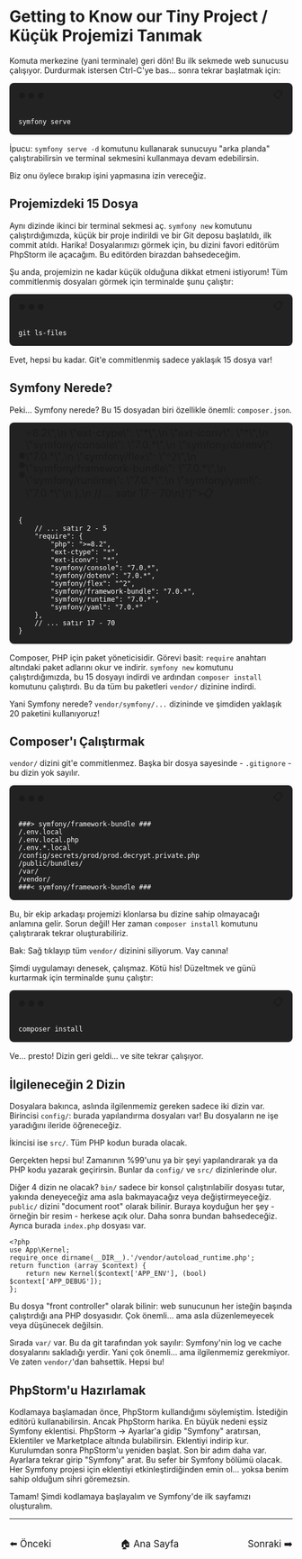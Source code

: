 # Getting to Know our Tiny Project / Küçük Projemizi Tanımak

Komuta merkezine (yani terminale) geri dön! Bu ilk sekmede web sunucusu çalışıyor. Durdurmak istersen Ctrl-C'ye bas... sonra tekrar başlatmak için:

<div class="terminal-wrapper bg-black-4 rounded-t" style="background:#222; border-radius:8px; margin-bottom:16px;">
  <div class="flex justify-between py-1 px-3" style="display:flex; justify-content:space-between; align-items:center; padding:8px 16px;">
    <div class="terminal-controls">
      <span>●</span>
      <span>●</span>
      <span>●</span>
    </div>
    <div class="terminal-copy js-activate-clipboard">
      <span class="fa fa-clipboard text-white" title="Copy Code" style="cursor:pointer; font-size:18px;" onclick="navigator.clipboard.writeText('symfony serve')">📋</span>
      <span class="js-copy-button-text"></span>
    </div>
  </div>
  <div class="js-copy-clipboard-target">
    <pre class="notranslate" style="color:#fff; margin:0; padding:16px;"><code class="language-bash">symfony serve</code></pre>
  </div>
</div>

İpucu: `symfony serve -d` komutunu kullanarak sunucuyu "arka planda" çalıştırabilirsin ve terminal sekmesini kullanmaya devam edebilirsin.

Biz onu öylece bırakıp işini yapmasına izin vereceğiz.

## Projemizdeki 15 Dosya

Aynı dizinde ikinci bir terminal sekmesi aç. `symfony new` komutunu çalıştırdığımızda, küçük bir proje indirildi ve bir Git deposu başlatıldı, ilk commit atıldı. Harika! Dosyalarımızı görmek için, bu dizini favori editörüm PhpStorm ile açacağım. Bu editörden birazdan bahsedeceğim.

Şu anda, projemizin ne kadar küçük olduğuna dikkat etmeni istiyorum! Tüm commitlenmiş dosyaları görmek için terminalde şunu çalıştır:

<div class="terminal-wrapper bg-black-4 rounded-t" style="background:#222; border-radius:8px; margin-bottom:16px;">
  <div class="flex justify-between py-1 px-3" style="display:flex; justify-content:space-between; align-items:center; padding:8px 16px;">
    <div class="terminal-controls">
      <span>●</span>
      <span>●</span>
      <span>●</span>
    </div>
    <div class="terminal-copy js-activate-clipboard">
      <span class="fa fa-clipboard text-white" title="Copy Code" style="cursor:pointer; font-size:18px;" onclick="navigator.clipboard.writeText('git ls-files')">📋</span>
      <span class="js-copy-button-text"></span>
    </div>
  </div>
  <div class="js-copy-clipboard-target">
    <pre class="notranslate" style="color:#fff; margin:0; padding:16px;"><code class="language-bash">git ls-files</code></pre>
  </div>
</div>

Evet, hepsi bu kadar. Git'e commitlenmiş sadece yaklaşık 15 dosya var!

## Symfony Nerede?

Peki... Symfony nerede? Bu 15 dosyadan biri özellikle önemli: `composer.json`.

<div class="terminal-wrapper bg-black-4 rounded-t" style="background:#222; border-radius:8px; margin-bottom:16px;">
  <div class="flex justify-between py-1 px-3" style="display:flex; justify-content:space-between; align-items:center; padding:8px 16px;">
    <div class="terminal-controls">
      <span>●</span>
      <span>●</span>
      <span>●</span>
    </div>
    <div class="terminal-copy js-activate-clipboard">
      <span class="fa fa-clipboard text-white" title="Copy Code" style="cursor:pointer; font-size:18px;" onclick="navigator.clipboard.writeText('{\n    // ... satır 2 - 5\n    \"require\": {\n        \"php\": \">=8.2\",\n        \"ext-ctype\": \"*\",\n        \"ext-iconv\": \"*\",\n        \"symfony/console\": \"7.0.*\",\n        \"symfony/dotenv\": \"7.0.*\",\n        \"symfony/flex\": \"^2\",\n        \"symfony/framework-bundle\": \"7.0.*\",\n        \"symfony/runtime\": \"7.0.*\",\n        \"symfony/yaml\": \"7.0.*\"\n    },\n    // ... satır 17 - 70\n}')">📋</span>
      <span class="js-copy-button-text"></span>
    </div>
  </div>
  <div class="js-copy-clipboard-target">
    <pre class="notranslate" style="color:#fff; margin:0; padding:16px;"><code class="language-json">{
    // ... satır 2 - 5
    "require": {
        "php": ">=8.2",
        "ext-ctype": "*",
        "ext-iconv": "*",
        "symfony/console": "7.0.*",
        "symfony/dotenv": "7.0.*",
        "symfony/flex": "^2",
        "symfony/framework-bundle": "7.0.*",
        "symfony/runtime": "7.0.*",
        "symfony/yaml": "7.0.*"
    },
    // ... satır 17 - 70
}</code></pre>
  </div>
</div>

Composer, PHP için paket yöneticisidir. Görevi basit: `require` anahtarı altındaki paket adlarını okur ve indirir. `symfony new` komutunu çalıştırdığımızda, bu 15 dosyayı indirdi ve ardından `composer install` komutunu çalıştırdı. Bu da tüm bu paketleri `vendor/` dizinine indirdi.

Yani Symfony nerede? `vendor/symfony/...` dizininde ve şimdiden yaklaşık 20 paketini kullanıyoruz!

## Composer'ı Çalıştırmak

`vendor/` dizini git'e commitlenmez. Başka bir dosya sayesinde - `.gitignore` - bu dizin yok sayılır.

<div class="terminal-wrapper bg-black-4 rounded-t" style="background:#222; border-radius:8px; margin-bottom:16px;">
  <div class="flex justify-between py-1 px-3" style="display:flex; justify-content:space-between; align-items:center; padding:8px 16px;">
    <div class="terminal-controls">
      <span>●</span>
      <span>●</span>
      <span>●</span>
    </div>
    <div class="terminal-copy js-activate-clipboard">
      <span class="fa fa-clipboard text-white" title="Copy Code" style="cursor:pointer; font-size:18px;" onclick="navigator.clipboard.writeText('###> symfony/framework-bundle ###\n/.env.local\n/.env.local.php\n/.env.*.local\n/config/secrets/prod/prod.decrypt.private.php\n/public/bundles/\n/var/\n/vendor/\n###< symfony/framework-bundle ###')">📋</span>
      <span class="js-copy-button-text"></span>
    </div>
  </div>
  <div class="js-copy-clipboard-target">
    <pre class="notranslate" style="color:#fff; margin:0; padding:16px;"><code class="language-bash">###> symfony/framework-bundle ###
/.env.local
/.env.local.php
/.env.*.local
/config/secrets/prod/prod.decrypt.private.php
/public/bundles/
/var/
/vendor/
###< symfony/framework-bundle ###</code></pre>
  </div>
</div>

Bu, bir ekip arkadaşı projemizi klonlarsa bu dizine sahip olmayacağı anlamına gelir. Sorun değil! Her zaman `composer install` komutunu çalıştırarak tekrar oluşturabiliriz.

Bak: Sağ tıklayıp tüm `vendor/` dizinini siliyorum. Vay canına!

Şimdi uygulamayı denesek, çalışmaz. Kötü his! Düzeltmek ve günü kurtarmak için terminalde şunu çalıştır:

<div class="terminal-wrapper bg-black-4 rounded-t" style="background:#222; border-radius:8px; margin-bottom:16px;">
  <div class="flex justify-between py-1 px-3" style="display:flex; justify-content:space-between; align-items:center; padding:8px 16px;">
    <div class="terminal-controls">
      <span>●</span>
      <span>●</span>
      <span>●</span>
    </div>
    <div class="terminal-copy js-activate-clipboard">
      <span class="fa fa-clipboard text-white" title="Copy Code" style="cursor:pointer; font-size:18px;" onclick="navigator.clipboard.writeText('composer install')">📋</span>
      <span class="js-copy-button-text"></span>
    </div>
  </div>
  <div class="js-copy-clipboard-target">
    <pre class="notranslate" style="color:#fff; margin:0; padding:16px;"><code class="language-bash">composer install</code></pre>
  </div>
</div>

Ve... presto! Dizin geri geldi... ve site tekrar çalışıyor.

## İlgileneceğin 2 Dizin

Dosyalara bakınca, aslında ilgilenmemiz gereken sadece iki dizin var. Birincisi `config/`: burada yapılandırma dosyaları var! Bu dosyaların ne işe yaradığını ileride öğreneceğiz.

İkincisi ise `src/`. Tüm PHP kodun burada olacak.

Gerçekten hepsi bu! Zamanının %99'unu ya bir şeyi yapılandırarak ya da PHP kodu yazarak geçirirsin. Bunlar da `config/` ve `src/` dizinlerinde olur.

Diğer 4 dizin ne olacak? `bin/` sadece bir konsol çalıştırılabilir dosyası tutar, yakında deneyeceğiz ama asla bakmayacağız veya değiştirmeyeceğiz. `public/` dizini "document root" olarak bilinir. Buraya koyduğun her şey - örneğin bir resim - herkese açık olur. Daha sonra bundan bahsedeceğiz. Ayrıca burada `index.php` dosyası var.

```
<?php
use App\Kernel;
require_once dirname(__DIR__).'/vendor/autoload_runtime.php';
return function (array $context) {
    return new Kernel($context['APP_ENV'], (bool) $context['APP_DEBUG']);
};
```

Bu dosya "front controller" olarak bilinir: web sunucunun her isteğin başında çalıştırdığı ana PHP dosyasıdır. Çok önemli... ama asla düzenlemeyecek veya düşünecek değilsin.

Sırada `var/` var. Bu da git tarafından yok sayılır: Symfony'nin log ve cache dosyalarını sakladığı yerdir. Yani çok önemli... ama ilgilenmemiz gerekmiyor. Ve zaten `vendor/`'dan bahsettik. Hepsi bu!

## PhpStorm'u Hazırlamak

Kodlamaya başlamadan önce, PhpStorm kullandığımı söylemiştim. İstediğin editörü kullanabilirsin. Ancak PhpStorm harika. En büyük nedeni eşsiz Symfony eklentisi. PhpStorm -> Ayarlar'a gidip "Symfony" aratırsan, Eklentiler ve Marketplace altında bulabilirsin. Eklentiyi indirip kur. Kurulumdan sonra PhpStorm'u yeniden başlat. Son bir adım daha var. Ayarlara tekrar girip "Symfony" arat. Bu sefer bir Symfony bölümü olacak. Her Symfony projesi için eklentiyi etkinleştirdiğinden emin ol... yoksa benim sahip olduğum sihri göremezsin.

Tamam! Şimdi kodlamaya başlayalım ve Symfony'de ilk sayfamızı oluşturalım.

---

<div style="display: flex; justify-content: space-between; align-items: center; margin-top: 32px;">
    <a href="./1_ Setting up our Symfony App.md" title="Önceki" style="text-decoration: none; font-size: 1.2em;">⬅️ Önceki</a>
    <a href="../README.md" title="Ana Sayfa" style="text-decoration: none; font-size: 1.2em;">🏠 Ana Sayfa</a>
    <a href="./3_Routes Controllers & Responses.md" title="Sonraki" style="text-decoration: none; font-size: 1.2em;">Sonraki ➡️</a>
</div>
